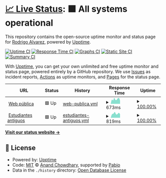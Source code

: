 # [📈 Live Status](https://alvarezrrj.github.io/dhamma-upptime): <!--live status--> **🟩 All systems operational**

This repository contains the open-source uptime monitor and status page for [Rodrigo Alvarez](https://alvarezrrj.github.io/dhamma-upptime), powered by [Upptime](https://github.com/upptime/upptime).

[![Uptime CI](https://github.com/alvarezrrj/dhamma-upptime/workflows/Uptime%20CI/badge.svg)](https://github.com/alvarezrrj/dhamma-upptime/actions?query=workflow%3A%22Uptime+CI%22)
[![Response Time CI](https://github.com/alvarezrrj/dhamma-upptime/workflows/Response%20Time%20CI/badge.svg)](https://github.com/alvarezrrj/dhamma-upptime/actions?query=workflow%3A%22Response+Time+CI%22)
[![Graphs CI](https://github.com/alvarezrrj/dhamma-upptime/workflows/Graphs%20CI/badge.svg)](https://github.com/alvarezrrj/dhamma-upptime/actions?query=workflow%3A%22Graphs+CI%22)
[![Static Site CI](https://github.com/alvarezrrj/dhamma-upptime/workflows/Static%20Site%20CI/badge.svg)](https://github.com/alvarezrrj/dhamma-upptime/actions?query=workflow%3A%22Static+Site+CI%22)
[![Summary CI](https://github.com/alvarezrrj/dhamma-upptime/workflows/Summary%20CI/badge.svg)](https://github.com/alvarezrrj/dhamma-upptime/actions?query=workflow%3A%22Summary+CI%22)

With [Upptime](https://upptime.js.org), you can get your own unlimited and free uptime monitor and status page, powered entirely by a GitHub repository. We use [Issues](https://github.com/alvarezrrj/dhamma-upptime/issues) as incident reports, [Actions](https://github.com/alvarezrrj/dhamma-upptime/actions) as uptime monitors, and [Pages](https://alvarezrrj.github.io/dhamma-upptime) for the status page.

<!--start: status pages-->
<!-- This summary is generated by Upptime (https://github.com/upptime/upptime) -->
<!-- Do not edit this manually, your changes will be overwritten -->
<!-- prettier-ignore -->
| URL | Status | History | Response Time | Uptime |
| --- | ------ | ------- | ------------- | ------ |
| <img alt="" src="https://icons.duckduckgo.com/ip3/ar.dhamma.org.ico" height="13"> [Web pública](https://ar.dhamma.org) | 🟩 Up | [web-publica.yml](https://github.com/alvarezrrj/dhamma-upptime/commits/HEAD/history/web-publica.yml) | <details><summary><img alt="Response time graph" src="./graphs/web-publica/response-time-week.png" height="20"> 673ms</summary><br><a href="https://alvarezrrj.github.io/dhamma-upptime/history/web-publica"><img alt="Response time 632" src="https://img.shields.io/endpoint?url=https%3A%2F%2Fraw.githubusercontent.com%2Falvarezrrj%2Fdhamma-upptime%2FHEAD%2Fapi%2Fweb-publica%2Fresponse-time.json"></a><br><a href="https://alvarezrrj.github.io/dhamma-upptime/history/web-publica"><img alt="24-hour response time 891" src="https://img.shields.io/endpoint?url=https%3A%2F%2Fraw.githubusercontent.com%2Falvarezrrj%2Fdhamma-upptime%2FHEAD%2Fapi%2Fweb-publica%2Fresponse-time-day.json"></a><br><a href="https://alvarezrrj.github.io/dhamma-upptime/history/web-publica"><img alt="7-day response time 673" src="https://img.shields.io/endpoint?url=https%3A%2F%2Fraw.githubusercontent.com%2Falvarezrrj%2Fdhamma-upptime%2FHEAD%2Fapi%2Fweb-publica%2Fresponse-time-week.json"></a><br><a href="https://alvarezrrj.github.io/dhamma-upptime/history/web-publica"><img alt="30-day response time 651" src="https://img.shields.io/endpoint?url=https%3A%2F%2Fraw.githubusercontent.com%2Falvarezrrj%2Fdhamma-upptime%2FHEAD%2Fapi%2Fweb-publica%2Fresponse-time-month.json"></a><br><a href="https://alvarezrrj.github.io/dhamma-upptime/history/web-publica"><img alt="1-year response time 632" src="https://img.shields.io/endpoint?url=https%3A%2F%2Fraw.githubusercontent.com%2Falvarezrrj%2Fdhamma-upptime%2FHEAD%2Fapi%2Fweb-publica%2Fresponse-time-year.json"></a></details> | <details><summary><a href="https://alvarezrrj.github.io/dhamma-upptime/history/web-publica">100.00%</a></summary><a href="https://alvarezrrj.github.io/dhamma-upptime/history/web-publica"><img alt="All-time uptime 99.88%" src="https://img.shields.io/endpoint?url=https%3A%2F%2Fraw.githubusercontent.com%2Falvarezrrj%2Fdhamma-upptime%2FHEAD%2Fapi%2Fweb-publica%2Fuptime.json"></a><br><a href="https://alvarezrrj.github.io/dhamma-upptime/history/web-publica"><img alt="24-hour uptime 100.00%" src="https://img.shields.io/endpoint?url=https%3A%2F%2Fraw.githubusercontent.com%2Falvarezrrj%2Fdhamma-upptime%2FHEAD%2Fapi%2Fweb-publica%2Fuptime-day.json"></a><br><a href="https://alvarezrrj.github.io/dhamma-upptime/history/web-publica"><img alt="7-day uptime 100.00%" src="https://img.shields.io/endpoint?url=https%3A%2F%2Fraw.githubusercontent.com%2Falvarezrrj%2Fdhamma-upptime%2FHEAD%2Fapi%2Fweb-publica%2Fuptime-week.json"></a><br><a href="https://alvarezrrj.github.io/dhamma-upptime/history/web-publica"><img alt="30-day uptime 100.00%" src="https://img.shields.io/endpoint?url=https%3A%2F%2Fraw.githubusercontent.com%2Falvarezrrj%2Fdhamma-upptime%2FHEAD%2Fapi%2Fweb-publica%2Fuptime-month.json"></a><br><a href="https://alvarezrrj.github.io/dhamma-upptime/history/web-publica"><img alt="1-year uptime 99.88%" src="https://img.shields.io/endpoint?url=https%3A%2F%2Fraw.githubusercontent.com%2Falvarezrrj%2Fdhamma-upptime%2FHEAD%2Fapi%2Fweb-publica%2Fuptime-year.json"></a></details>
| <img alt="" src="https://icons.duckduckgo.com/ip3/os.ar.dhamma.org.ico" height="13"> [Estudiantes antiguos](https://os.ar.dhamma.org) | 🟩 Up | [estudiantes-antiguos.yml](https://github.com/alvarezrrj/dhamma-upptime/commits/HEAD/history/estudiantes-antiguos.yml) | <details><summary><img alt="Response time graph" src="./graphs/estudiantes-antiguos/response-time-week.png" height="20"> 819ms</summary><br><a href="https://alvarezrrj.github.io/dhamma-upptime/history/estudiantes-antiguos"><img alt="Response time 1144" src="https://img.shields.io/endpoint?url=https%3A%2F%2Fraw.githubusercontent.com%2Falvarezrrj%2Fdhamma-upptime%2FHEAD%2Fapi%2Festudiantes-antiguos%2Fresponse-time.json"></a><br><a href="https://alvarezrrj.github.io/dhamma-upptime/history/estudiantes-antiguos"><img alt="24-hour response time 904" src="https://img.shields.io/endpoint?url=https%3A%2F%2Fraw.githubusercontent.com%2Falvarezrrj%2Fdhamma-upptime%2FHEAD%2Fapi%2Festudiantes-antiguos%2Fresponse-time-day.json"></a><br><a href="https://alvarezrrj.github.io/dhamma-upptime/history/estudiantes-antiguos"><img alt="7-day response time 819" src="https://img.shields.io/endpoint?url=https%3A%2F%2Fraw.githubusercontent.com%2Falvarezrrj%2Fdhamma-upptime%2FHEAD%2Fapi%2Festudiantes-antiguos%2Fresponse-time-week.json"></a><br><a href="https://alvarezrrj.github.io/dhamma-upptime/history/estudiantes-antiguos"><img alt="30-day response time 783" src="https://img.shields.io/endpoint?url=https%3A%2F%2Fraw.githubusercontent.com%2Falvarezrrj%2Fdhamma-upptime%2FHEAD%2Fapi%2Festudiantes-antiguos%2Fresponse-time-month.json"></a><br><a href="https://alvarezrrj.github.io/dhamma-upptime/history/estudiantes-antiguos"><img alt="1-year response time 1144" src="https://img.shields.io/endpoint?url=https%3A%2F%2Fraw.githubusercontent.com%2Falvarezrrj%2Fdhamma-upptime%2FHEAD%2Fapi%2Festudiantes-antiguos%2Fresponse-time-year.json"></a></details> | <details><summary><a href="https://alvarezrrj.github.io/dhamma-upptime/history/estudiantes-antiguos">100.00%</a></summary><a href="https://alvarezrrj.github.io/dhamma-upptime/history/estudiantes-antiguos"><img alt="All-time uptime 99.89%" src="https://img.shields.io/endpoint?url=https%3A%2F%2Fraw.githubusercontent.com%2Falvarezrrj%2Fdhamma-upptime%2FHEAD%2Fapi%2Festudiantes-antiguos%2Fuptime.json"></a><br><a href="https://alvarezrrj.github.io/dhamma-upptime/history/estudiantes-antiguos"><img alt="24-hour uptime 100.00%" src="https://img.shields.io/endpoint?url=https%3A%2F%2Fraw.githubusercontent.com%2Falvarezrrj%2Fdhamma-upptime%2FHEAD%2Fapi%2Festudiantes-antiguos%2Fuptime-day.json"></a><br><a href="https://alvarezrrj.github.io/dhamma-upptime/history/estudiantes-antiguos"><img alt="7-day uptime 100.00%" src="https://img.shields.io/endpoint?url=https%3A%2F%2Fraw.githubusercontent.com%2Falvarezrrj%2Fdhamma-upptime%2FHEAD%2Fapi%2Festudiantes-antiguos%2Fuptime-week.json"></a><br><a href="https://alvarezrrj.github.io/dhamma-upptime/history/estudiantes-antiguos"><img alt="30-day uptime 100.00%" src="https://img.shields.io/endpoint?url=https%3A%2F%2Fraw.githubusercontent.com%2Falvarezrrj%2Fdhamma-upptime%2FHEAD%2Fapi%2Festudiantes-antiguos%2Fuptime-month.json"></a><br><a href="https://alvarezrrj.github.io/dhamma-upptime/history/estudiantes-antiguos"><img alt="1-year uptime 99.89%" src="https://img.shields.io/endpoint?url=https%3A%2F%2Fraw.githubusercontent.com%2Falvarezrrj%2Fdhamma-upptime%2FHEAD%2Fapi%2Festudiantes-antiguos%2Fuptime-year.json"></a></details>

<!--end: status pages-->

[**Visit our status website →**](https://alvarezrrj.github.io/dhamma-upptime)

## 📄 License

- Powered by: [Upptime](https://github.com/upptime/upptime)
- Code: [MIT](./LICENSE) © [Anand Chowdhary](https://anandchowdhary.com), supported by [Pabio](https://pabio.com)
- Data in the `./history` directory: [Open Database License](https://opendatacommons.org/licenses/odbl/1-0/)

